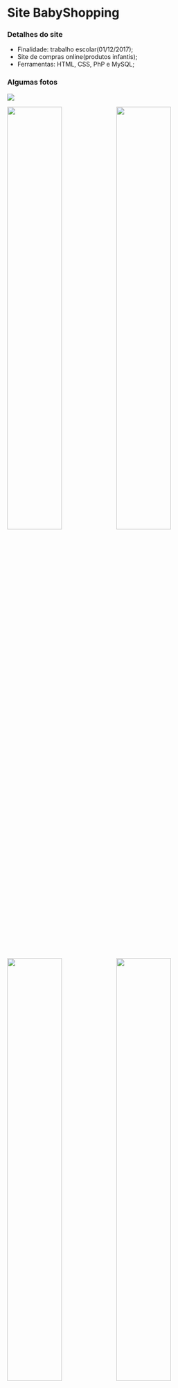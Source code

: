 # Site BabyShopping

### Detalhes do site
* Finalidade: trabalho escolar(01/12/2017);
* Site de compras online(produtos infantis);
* Ferramentas: HTML, CSS, PhP e MySQL;

### Algumas fotos

<img src="https://user-images.githubusercontent.com/20648428/49778048-0286d780-fce2-11e8-883b-bf5fc576b0b1.png">

<img src="https://user-images.githubusercontent.com/20648428/49778049-0286d780-fce2-11e8-9bf5-f892ec7bfcd6.png" width="50%"><img src="https://user-images.githubusercontent.com/20648428/49778050-031f6e00-fce2-11e8-8e80-50762da44c4d.png" width="50%">

<img src="https://user-images.githubusercontent.com/20648428/49778051-031f6e00-fce2-11e8-83eb-380e8b686e8e.png" width="50%"><img src="https://user-images.githubusercontent.com/20648428/49778052-031f6e00-fce2-11e8-96c1-1436eeb52981.png" width="50%">

<img src="https://user-images.githubusercontent.com/20648428/49778053-031f6e00-fce2-11e8-857e-070c0b0d8284.png" width="50%"><img src="https://user-images.githubusercontent.com/20648428/49778054-031f6e00-fce2-11e8-813e-bf5079d549f8.png" width="50%">

<img src="https://user-images.githubusercontent.com/20648428/49778055-03b80480-fce2-11e8-8dde-85ceb6551b80.png" width="50%">


